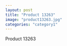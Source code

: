 ```yaml
---
layout: post
title: "Product 13263"
image: "product13263.jpg"
categories: "category1"
---
```

Product 13263
